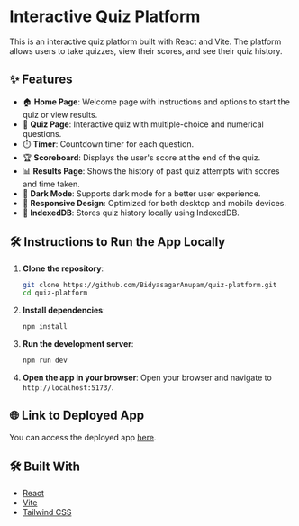 # Interactive Quiz Platform

This is an interactive quiz platform built with React and Vite. The platform allows users to take quizzes, view their scores, and see their quiz history.

## ✨ Features

- 🏠 **Home Page**: Welcome page with instructions and options to start the quiz or view results.
- 📝 **Quiz Page**: Interactive quiz with multiple-choice and numerical questions.
- ⏱️ **Timer**: Countdown timer for each question.
- 🏆 **Scoreboard**: Displays the user's score at the end of the quiz.
- 📊 **Results Page**: Shows the history of past quiz attempts with scores and time taken.
- 🌙 **Dark Mode**: Supports dark mode for a better user experience.
- 📱 **Responsive Design**: Optimized for both desktop and mobile devices.
- 💾 **IndexedDB**: Stores quiz history locally using IndexedDB.

## 🛠️ Instructions to Run the App Locally

1. **Clone the repository**:
    ```sh
    git clone https://github.com/BidyasagarAnupam/quiz-platform.git
    cd quiz-platform
    ```

2. **Install dependencies**:
    ```sh
    npm install
    ```

3. **Run the development server**:
    ```sh
    npm run dev
    ```

4. **Open the app in your browser**:
    Open your browser and navigate to `http://localhost:5173/`.

## 🌐 Link to Deployed App

You can access the deployed app [here](https://link.com).

## 🛠️ Built With

- [React](https://reactjs.org/)
- [Vite](https://vitejs.dev/)
- [Tailwind CSS](https://tailwindcss.com/)